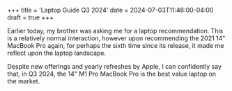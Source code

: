 +++
title = 'Laptop Guide Q3 2024'
date = 2024-07-03T11:46:00-04:00
draft = true
+++

Earlier today, my brother was asking me for a laptop recommendation. This is a relatively normal interaction, however upon recommending the 2021 14" MacBook Pro again, for perhaps the sixth time since its release, it made me reflect upon the laptop landscape.

Despite new offerings and yearly refreshes by Apple, I can confidently say that, in Q3 2024, the 14" M1 Pro MacBook Pro is the best value laptop on the market.

